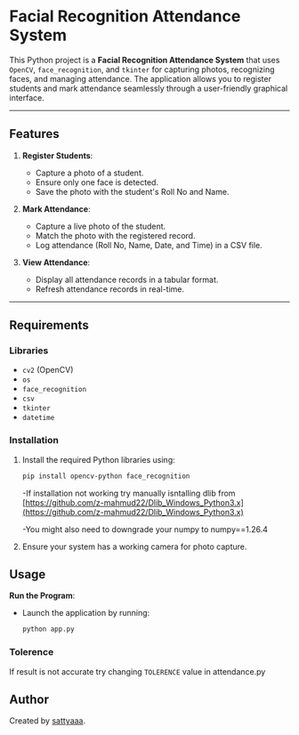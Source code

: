 # Facial Recognition Attendance System

This Python project is a **Facial Recognition Attendance System** that uses `OpenCV`, `face_recognition`, and `tkinter` for capturing photos, recognizing faces, and managing attendance. The application allows you to register students and mark attendance seamlessly through a user-friendly graphical interface.

---

## Features

1. **Register Students**:
   - Capture a photo of a student.
   - Ensure only one face is detected.
   - Save the photo with the student's Roll No and Name.

2. **Mark Attendance**:
   - Capture a live photo of the student.
   - Match the photo with the registered record.
   - Log attendance (Roll No, Name, Date, and Time) in a CSV file.

3. **View Attendance**:
   - Display all attendance records in a tabular format.
   - Refresh attendance records in real-time.

---

## Requirements

### Libraries
- `cv2` (OpenCV)
- `os`
- `face_recognition`
- `csv`
- `tkinter`
- `datetime`

### Installation
1. Install the required Python libraries using:
   ```bash
   pip install opencv-python face_recognition
   ```
   -If installation not working try manually isntalling dlib from [https://github.com/z-mahmud22/Dlib_Windows_Python3.x](https://github.com/z-mahmud22/Dlib_Windows_Python3.x)

   -You might also need to downgrade your numpy to numpy==1.26.4

3. Ensure your system has a working camera for photo capture.

## Usage

 **Run the Program**:
   - Launch the application by running:
     ```bash
     python app.py
     ```

### Tolerence
If result is not accurate try changing `TOLERENCE` value in attendance.py

## Author

Created by [sattyaaa](https://github.com/sattyaaa).
